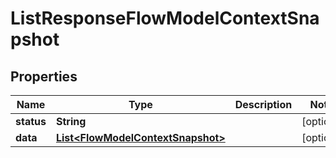 

# ListResponseFlowModelContextSnapshot


## Properties

| Name | Type | Description | Notes |
|------------ | ------------- | ------------- | -------------|
|**status** | **String** |  |  [optional] |
|**data** | [**List&lt;FlowModelContextSnapshot&gt;**](FlowModelContextSnapshot.md) |  |  [optional] |



